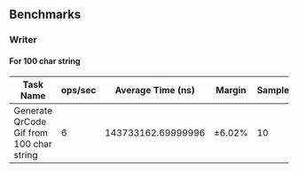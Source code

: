 
## Benchmarks

### Writer

#### For 100 char string

| Task Name | ops/sec | Average Time (ns) | Margin | Samples |
| --- | --- | --- | --- | --- |
| Generate QrCode Gif from 100 char string | 6 | 143733162.69999996 | ±6.02% | 10 |

